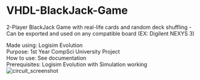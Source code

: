 # VHDL-BlackJack-Game
2-Player BlackJack Game with real-life cards and random deck shuffling - Can be exported and used on any compatible board (EX: Digilent NEXYS 3)

Made using: Logisim Evolution\
Purpose: 1st Year CompSci University Project\
How to use: See documentation \
Prerequisites: Logisim Evolution with Simulation working\
![circuit_screenshot](https://github.com/embdarius/VHDL-BlackJack-Game/assets/150078722/bd1c21af-0971-45ef-aa0a-22c4f3dae0e5)
